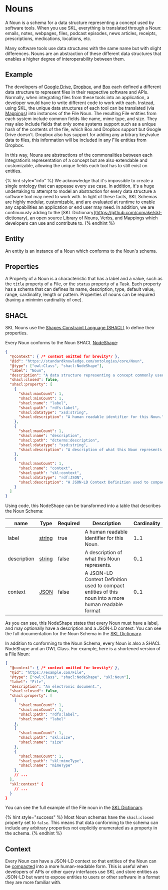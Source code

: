 # Nouns

A Noun is a schema for a data structure representing a concept used by software tools. When you use SKL, everything is translated through a Noun: emails, notes, webpages, files, podcast episodes, news articles, receipts, prescriptions, medications, locations, etc.

Many software tools use data structures with the same name but with slight differences. Nouns are an abstraction of these different data structures that enables a higher degree of interoperability between them.

## Example

The developers of [Google Drive](https://www.google.com/drive/), [Dropbox](https://www.dropbox.com/), and [Box](https://www.box.com/) each defined a different data structure to represent files in their respective software and APIs. Normally, when integrating files from these tools into an application, a developer would have to write different code to work with each. Instead, using SKL, the unique data structures of each tool can be translated (via [Mappings](https://github.com/comake/skl/blob/main/fundamentals/README.md#mappings)) into instances of the File Noun. The resulting File entities from each system include common fields like name, mime type, and size. They may also include fields that only some systems support such as a unique hash of the contents of the file, which Box and Dropbox support but Google Drive doesn't. Dropbox also has support for adding any arbitrary key/value data to files, this information will be included in any File entities from Dropbox.

In this way, Nouns are abstractions of the commonalities between each Integration’s representation of a concept but are also extendable and customizable, allowing the unique fields each tool has to still exist on entities.

{% hint style="info" %}
We acknowledge that it's impossible to create a single ontology that can appease every use case. In addition, it's a huge undertaking to attempt to model an abstraction for every data structure a software tool may need to work with. In light of these facts, SKL Schemas are highly modular, customizable, and are evaluated at runtime to enable any capabilities an application or end user may need. In addition, we are continuously adding to the \[SKL Dictionary]\(https://github.com/comake/skl-dictionary), an open source Library of Nouns, Verbs, and Mappings which developers can use and contribute to.
{% endhint %}

## Entity

An entity is an instance of a Noun which conforms to the Noun's schema.

## Properties

A Property of a Noun is a characteristic that has a label and a value, such as the `title` property of a File, or the `status` property of a Task. Each property has a schema that can defines its name, description, type, default value, range, cardinality, length or pattern. Properties of nouns can be required (having a minimim cardinality of one).

## SHACL

SKL Nouns use the [Shapes Constraint Language (SHACL)](https://www.w3.org/TR/shacl/) to define their properties.

Every Noun conforms to the Noun SHACL [NodeShape](https://www.w3.org/TR/shacl/#node-shapes):
```json
{
  "@context": { /* context omitted for brevity*/ },
  "@id": "https://standardknowledge.com/ontologies/core/Noun",
  "@type": ["owl:Class", "shacl:NodeShape"],
  "label": "Noun",
  "description": "A data structure representing a concept commonly used by software tools.",
  "shacl:closed": false,
  "shacl:property": [
    {
      "shacl:maxCount": 1,
      "shacl:minCount": 1,
      "shacl:name": "label",
      "shacl:path": "rdfs:label",
      "shacl:datatype": "xsd:string",
      "shacl:description": "A human readable identifier for this Noun."
    },
    {
      "shacl:maxCount": 1,
      "shacl:name": "description",
      "shacl:path": "dcterms:description",
      "shacl:datatype": "xsd:string",
      "shacl:description": "A description of what this Noun represents."
    },
    {
      "shacl:maxCount": 1,
      "shacl:name": "context",
      "shacl:path": "skl:context",
      "shacl:datatype": "rdf:JSON",
      "shacl:description": "A JSON-LD Context Definition used to compact entities of this noun into a more human readable format"
    }
  ]
}
```

Using code, this NodeShape can be transformed into a table that describes the Noun Schema:

| name | Type | Required | Description | Cardinality |
| ---- | ---- | ---- | ----------- | ---- |
| label | [string](http://www.w3.org/2001/XMLSchema#string) | true | A human readable identifier for this Noun. | 1..1 |
| description | [string](http://www.w3.org/2001/XMLSchema#string) | false | A description of what this Noun represents. | 0..1 |
| context | [JSON](http://www.w3.org/1999/02/22-rdf-syntax-ns#JSON) | false | A JSON-LD Context Definition used to compact entities of this noun into a more human readable format | 0..1 |

As you can see, this NodeShape states that every Noun must have a label, and may optionally have a description and a JSON-LD context. You can see the full documentation for the Noun Schema in the [SKL Dictionary](https://github.com/comake/skl-dictionary/tree/main/schemas/core/noun).

In addition to conforming to the Noun Schema, every Noun is also a SHACL NodeShape and an OWL Class. For example, here is a shortened version of a File Noun:

```json
{
  "@context": { /* context omitted for brevity*/ },
  "@id": "https://example.com/File",
  "@type": ["owl:Class", "shacl:NodeShape", "skl:Noun"],
  "label": "File",
  "description": "An electronic document.",
  "shacl:closed": false,
  "shacl:property": [
    {
      "shacl:maxCount": 1,
      "shacl:minCount": 1,
      "shacl:path": "rdfs:label",
      "shacl:name": "label"
    },
    {
      "shacl:maxCount": 1,
      "shacl:path": "skl:size",
      "shacl:name": "size"
    },
    {
      "shacl:maxCount": 1,
      "shacl:path": "skl:mimeType",
      "shacl:name": "mimeType"
    },
    // ... 
  ],
  "skl:context" {
    // ...
  }
}
```

You can see the full example of the File noun in the [SKL Dictionary](https://github.com/comake/skl-dictionary/blob/main/schemas/nouns/file/schema.json).

{% hint style="success" %}
Most Noun schemas have the `shacl:closed` property set to `false`. This means that data conforming to the schema can include any arbitrary properties not explicitly enumerated as a property in the schema.
{% endhint %}

## Context

Every Noun can have a JSON-LD context so that entities of the Noun can be [compacted](https://www.w3.org/TR/json-ld11/#compacted-document-form) into a more human-readable form. This is useful when developers of APIs or other query interfaces use SKL and store entities as JSON-LD but want to expose entities to users or other software in a format they are more familiar with.